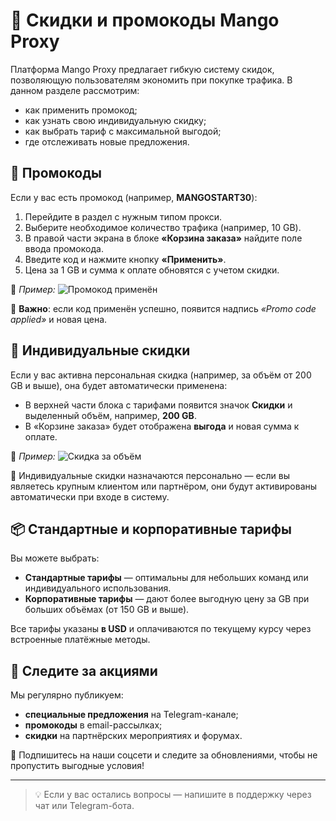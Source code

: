 # 🎁 Скидки и промокоды Mango Proxy

Платформа Mango Proxy предлагает гибкую систему скидок, позволяющую пользователям экономить при покупке трафика. В данном разделе рассмотрим:

* как применить промокод;
* как узнать свою индивидуальную скидку;
* как выбрать тариф с максимальной выгодой;
* где отслеживать новые предложения.

## 🔐 Промокоды

Если у вас есть промокод (например, **MANGOSTART30**):

1. Перейдите в раздел с нужным типом прокси.
2. Выберите необходимое количество трафика (например, 10 GB).
3. В правой части экрана в блоке **«Корзина заказа»** найдите поле ввода промокода.
4. Введите код и нажмите кнопку **«Применить»**.
5. Цена за 1 GB и сумма к оплате обновятся с учетом скидки.

📸 _Пример:_
![Промокод применён](/img/promo.png)

📌 **Важно**: если код применён успешно, появится надпись *«Promo code applied»* и новая цена.

## 💼 Индивидуальные скидки

Если у вас активна персональная скидка (например, за объём от 200 GB и выше), она будет автоматически применена:

* В верхней части блока с тарифами появится значок **Скидки** и выделенный объём, например, **200 GB**.
* В «Корзине заказа» будет отображена **выгода** и новая сумма к оплате.

📸 _Пример:_
![Скидка за объём](/img/discount.png)

📌 Индивидуальные скидки назначаются персонально — если вы являетесь крупным клиентом или партнёром, они будут активированы автоматически при входе в систему.

## 📦 Стандартные и корпоративные тарифы

Вы можете выбрать:

* **Стандартные тарифы** — оптимальны для небольших команд или индивидуального использования.
* **Корпоративные тарифы** — дают более выгодную цену за GB при больших объёмах (от 150 GB и выше).

Все тарифы указаны **в USD** и оплачиваются по текущему курсу через встроенные платёжные методы.

## 📢 Следите за акциями

Мы регулярно публикуем:

* **специальные предложения** на Telegram-канале;
* **промокоды** в email-рассылках;
* **скидки** на партнёрских мероприятиях и форумах.

🔔 Подпишитесь на наши соцсети и следите за обновлениями, чтобы не пропустить выгодные условия!

---

> 💡 Если у вас остались вопросы — напишите в поддержку через чат или Telegram-бота.
